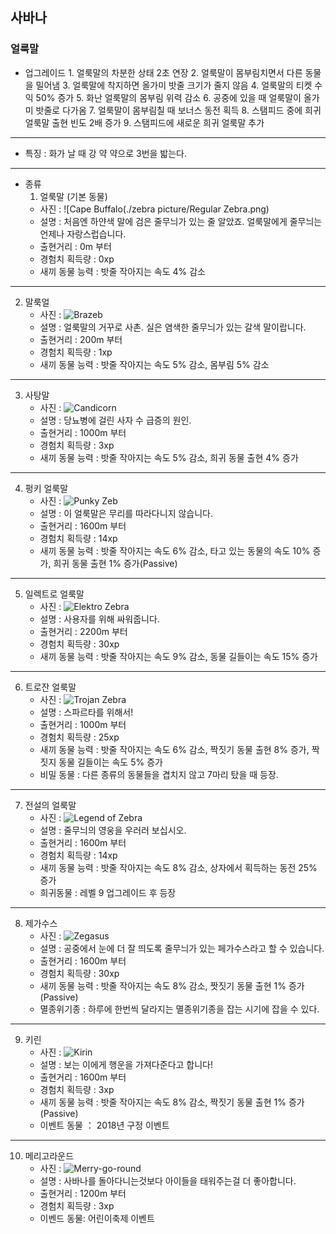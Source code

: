 ## 사바나
### 얼룩말
+ 업그레이드
      1. 얼룩말의 차분한 상태 2초 연장
      2. 얼룩말이 몸부림치면서 다른 동물을 밀어냄
      3.  얼룩말에 착지하면 올가미 밧줄 크기가 줄지 않음
      4. 얼룩말의 티켓 수익 50% 증가
      5. 화난 얼룩말의 몸부림 위력 감소
      6. 공중에 있을 때 얼룩말이 올가미 밧줄로 다가옴
      7. 얼룩말이 몸부림칠 때 보너스 동전 획득
      8. 스탬피드 중에 희귀 얼룩말 출현 빈도 2배 증가
      9. 스탬피드에 새로운 희귀 얼룩말 추가
***
+ 특징 : 화가 날 때 강 약 약으로 3번을 밟는다.
***
+ 종류
  1. 얼룩말 (기본 동물)
    + 사진 : ![Cape Buffalo(./zebra picture/Regular Zebra.png)
    + 설명 : 처음엔 하얀색 말에 검은 줄무늬가 있는 줄 알았죠. 얼룩말에게 줄무늬는 언제나 자랑스럽습니다.
    + 출현거리 : 0m 부터
    + 경험치 획득량 : 0xp
    + 새끼 동물 능력 : 밧줄 작아지는 속도 4% 감소
***
  2. 말룩얼
      + 사진 : ![Brazeb](./zebrapicture/Brazeb.png)
      + 설명 : 얼룩말의 거꾸로 사촌. 실은 염색한 줄무늬가 있는 갈색 말이랍니다.
      + 출현거리 : 200m 부터
      + 경험치 획득량 : 1xp
      + 새끼 동물 능력 : 밧줄 작아지는 속도 5% 감소, 몸부림 5% 감소
***
  3. 사탕말
      + 사진 : ![Candicorn](./zebrapicture/Candicorn.png)
      + 설명 : 당뇨병에 걸린 사자 수 급증의 원인.
      + 출현거리 : 1000m 부터
      + 경험치 획득량 : 3xp
      + 새끼 동물 능력 : 밧줄 작아지는 속도 5% 감소, 희귀 동물 출현 4% 증가
***
  4. 펑키 얼룩말
      + 사진 : ![Punky Zeb](./zebrapicture/PunkyZeb.png)
      + 설명 : 이 얼룩말은 무리를 따라다니지 않습니다.
      + 출현거리 : 1600m 부터
      + 경험치 획득량 : 14xp
      + 새끼 동물 능력 : 밧줄 작아지는 속도 6% 감소, 타고 있는 동물의 속도 10% 증가, 희귀 동물 출현 1% 증가(Passive)
***
  5. 일렉트로 얼룩말
      + 사진 : ![Elektro Zebra](./zebrapicture/ElektroZebra.png)
      + 설명 : 사용자를 위해 싸워줍니다.
      + 출현거리 : 2200m 부터
      + 경험치 획득량 : 30xp
      + 새끼 동물 능력 : 밧줄 작아지는 속도 9% 감소, 동물 길들이는 속도 15% 증가
***
  6. 트로잔 얼룩말
      + 사진 : ![Trojan Zebra](./zebrapicture/TrojanZebra.png)
      + 설명 : 스파르타를 위해서!
      + 출현거리 : 1000m 부터
      + 경험치 획득량 : 25xp
      + 새끼 동물 능력 : 밧줄 작아지는 속도 6% 감소, 짝짓기 동물 출현 8% 증가, 짝짓지 동물 길들이는 속도 5% 증가
      + 비밀 동물 : 다른 종류의 동물들을 겹치지 않고 7마리 탔을 때 등장.
***
  7. 전설의 얼룩말
      + 사진 : ![Legend of Zebra](./zebrapicture/LegendofZebra.png)
      + 설명 : 줄무늬의 영웅을 우러러 보십시오.
      + 출현거리 : 1600m 부터
      + 경험치 획득량 : 14xp
      + 새끼 동물 능력 : 밧줄 작아지는 속도 8% 감소, 상자에서 획득하는 동전 25% 증가
      + 희귀동물 : 레벨 9 업그레이드 후 등장
***
  8. 제가수스
      + 사진 : ![Zegasus](./zebrapicture/Zegasus.png)
      + 설명 : 공중에서 눈에 더 잘 띄도록 줄무늬가 있는 페가수스라고 할 수 있습니다.
      + 출현거리 : 1600m 부터
      + 경험치 획득량 : 30xp
      + 새끼 동물 능력 : 밧줄 작아지는 속도 8% 감소, 짯짓기 동물 출현 1% 증가(Passive)
      + 멸종위기종 : 하루에 한번씩 달라지는 멸종위기종을 잡는 시기에 잡을 수 있다.
***
  9. 키린
      + 사진 : ![Kirin](./zebrapicture/Kirin.png)
      + 설명 : 보는 이에게 행운을 가져다준다고 합니다!
      + 출현거리 : 1600m 부터
      + 경험치 획득량 : 3xp
      + 새끼 동물 능력 : 밧줄 작아지는 속도 8% 감소, 짝짓기 동물 출현 1% 증가(Passive)
      + 이벤트 동물 ： 2018년 구정 이벤트
***
  10. 메리고라운드
      + 사진 : ![Merry-go-round](./zebrapicture/Merry-go-round.png)
      + 설명 : 사바나를 돌아다니는것보다 아이들을 태워주는걸 더 좋아합니다.
      + 출현거리 : 1200m 부터
      + 경험치 획득량 : 3xp
      + 이벤드 동물: 어린이축제 이벤트
